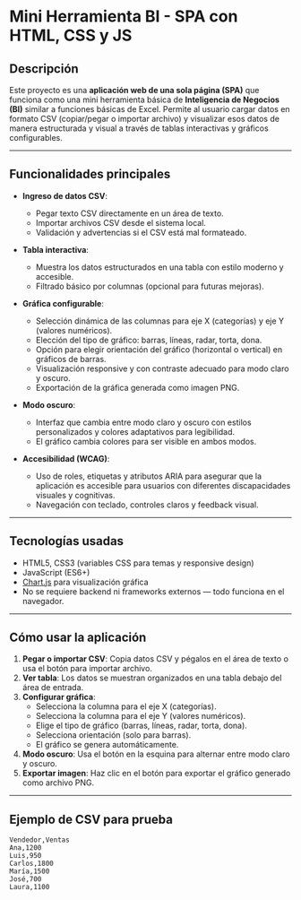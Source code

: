 # Mini Herramienta BI - SPA con HTML, CSS y JS

## Descripción

Este proyecto es una **aplicación web de una sola página (SPA)** que funciona como una mini herramienta básica de **Inteligencia de Negocios (BI)** similar a funciones básicas de Excel. Permite al usuario cargar datos en formato CSV (copiar/pegar o importar archivo) y visualizar esos datos de manera estructurada y visual a través de tablas interactivas y gráficos configurables.

---

## Funcionalidades principales

- **Ingreso de datos CSV**:
  - Pegar texto CSV directamente en un área de texto.
  - Importar archivos CSV desde el sistema local.
  - Validación y advertencias si el CSV está mal formateado.

- **Tabla interactiva**:
  - Muestra los datos estructurados en una tabla con estilo moderno y accesible.
  - Filtrado básico por columnas (opcional para futuras mejoras).

- **Gráfica configurable**:
  - Selección dinámica de las columnas para eje X (categorías) y eje Y (valores numéricos).
  - Elección del tipo de gráfico: barras, líneas, radar, torta, dona.
  - Opción para elegir orientación del gráfico (horizontal o vertical) en gráficos de barras.
  - Visualización responsive y con contraste adecuado para modo claro y oscuro.
  - Exportación de la gráfica generada como imagen PNG.

- **Modo oscuro**:
  - Interfaz que cambia entre modo claro y oscuro con estilos personalizados y colores adaptativos para legibilidad.
  - El gráfico cambia colores para ser visible en ambos modos.

- **Accesibilidad (WCAG)**:
  - Uso de roles, etiquetas y atributos ARIA para asegurar que la aplicación es accesible para usuarios con diferentes discapacidades visuales y cognitivas.
  - Navegación con teclado, controles claros y feedback visual.

---

## Tecnologías usadas

- HTML5, CSS3 (variables CSS para temas y responsive design)
- JavaScript (ES6+)
- [Chart.js](https://www.chartjs.org/) para visualización gráfica
- No se requiere backend ni frameworks externos — todo funciona en el navegador.

---

## Cómo usar la aplicación

1. **Pegar o importar CSV**: Copia datos CSV y pégalos en el área de texto o usa el botón para importar archivo.
2. **Ver tabla**: Los datos se muestran organizados en una tabla debajo del área de entrada.
3. **Configurar gráfica**:
   - Selecciona la columna para el eje X (categorías).
   - Selecciona la columna para el eje Y (valores numéricos).
   - Elige el tipo de gráfico (barras, líneas, radar, torta, dona).
   - Selecciona orientación (solo para barras).
   - El gráfico se genera automáticamente.
4. **Modo oscuro**: Usa el botón en la esquina para alternar entre modo claro y oscuro.
5. **Exportar imagen**: Haz clic en el botón para exportar el gráfico generado como archivo PNG.

---

## Ejemplo de CSV para prueba

```csv
Vendedor,Ventas
Ana,1200
Luis,950
Carlos,1800
María,1500
José,700
Laura,1100
